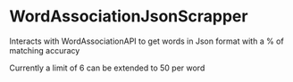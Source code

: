 # WordAssociationJsonScrapper
Interacts with WordAssociationAPI  to get words in Json format with a % of matching accuracy


Currently a limit of 6 can be extended to 50  per word


